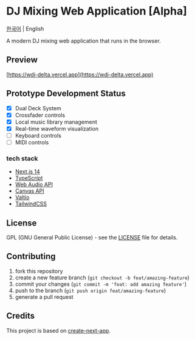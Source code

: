 # DJ Mixing Web Application [Alpha]

[한국어](README.md) | English

A modern DJ mixing web application that runs in the browser.

## Preview

[https://wdj-delta.vercel.app](https://wdj-delta.vercel.app)

## Prototype Development Status

-   [x] Dual Deck System
-   [x] Crossfader controls
-   [x] Local music library management
-   [x] Real-time waveform visualization
-   [ ] Keyboard controls
-   [ ] MIDI controls

### tech stack

-   [Next.js 14](https://nextjs.org/)
-   [TypeScript](https://www.typescriptlang.org/)
-   [Web Audio API](https://developer.mozilla.org/ko/docs/Web/API/Web_Audio_API)
-   [Canvas API](https://developer.mozilla.org/en-US/docs/Web/API/Canvas_API)
-   [Valtio](https://github.com/pmndrs/valtio)
-   [TailwindCSS](https://tailwindcss.com/)

## License

GPL (GNU General Public License) - see the [LICENSE](LICENSE) file for details.

## Contributing

1. fork this repository
2. create a new feature branch (`git checkout -b feat/amazing-feature`)
3. commit your changes (`git commit -m 'feat: add amazing feature'`)
4. push to the branch (`git push origin feat/amazing-feature`)
5. generate a pull request

## Credits

This project is based on [create-next-app](https://github.com/vercel/next.js/tree/canary/packages/create-next-app).
